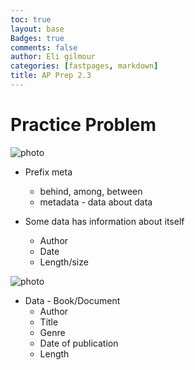 ```yaml
---
toc: true
layout: base
Badges: true
comments: false
author: Eli gilmour
categories: [fastpages, markdown]
title: AP Prep 2.3 
---
```


# Practice Problem

![photo]({{site.baseurl}}/images/38.png)

- Prefix meta
    - behind, among, between
    - metadata - data about data

- Some data has information about itself
    - Author
    - Date
    - Length/size

![photo]({{site.baseurl}}/images/39.png)

- Data - Book/Document
    - Author
    - Title
    - Genre
    - Date of publication
    - Length
